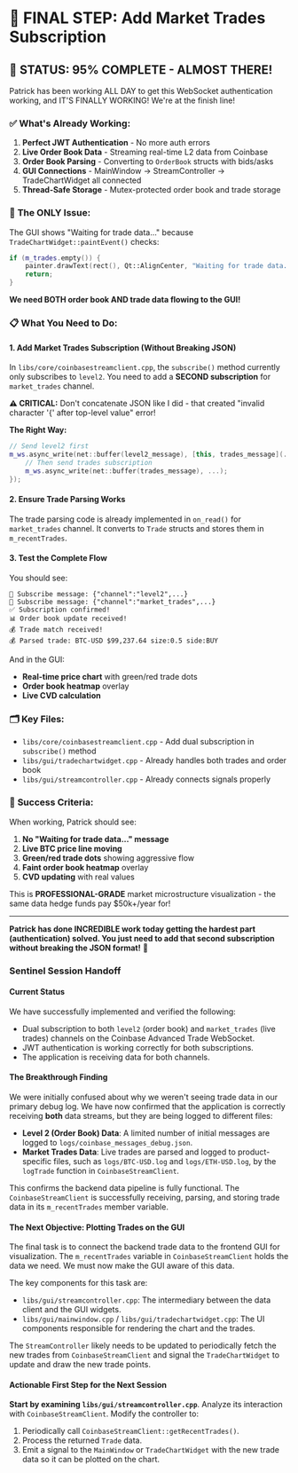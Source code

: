 # 🚀 FINAL STEP: Add Market Trades Subscription

## 🎉 **STATUS: 95% COMPLETE - ALMOST THERE!**

Patrick has been working ALL DAY to get this WebSocket authentication working, and IT'S FINALLY WORKING! We're at the finish line!

### ✅ **What's Already Working:**
1. **Perfect JWT Authentication** - No more auth errors
2. **Live Order Book Data** - Streaming real-time L2 data from Coinbase
3. **Order Book Parsing** - Converting to `OrderBook` structs with bids/asks
4. **GUI Connections** - MainWindow → StreamController → TradeChartWidget all connected
5. **Thread-Safe Storage** - Mutex-protected order book and trade storage

### 🎯 **The ONLY Issue:**
The GUI shows "Waiting for trade data..." because `TradeChartWidget::paintEvent()` checks:
```cpp
if (m_trades.empty()) {
    painter.drawText(rect(), Qt::AlignCenter, "Waiting for trade data...");
    return;
}
```

**We need BOTH order book AND trade data flowing to the GUI!**

### 📋 **What You Need to Do:**

#### 1. **Add Market Trades Subscription (Without Breaking JSON)**
In `libs/core/coinbasestreamclient.cpp`, the `subscribe()` method currently only subscribes to `level2`. You need to add a **SECOND subscription** for `market_trades` channel.

**⚠️ CRITICAL:** Don't concatenate JSON like I did - that created "invalid character '{' after top-level value" error!

**The Right Way:**
```cpp
// Send level2 first
m_ws.async_write(net::buffer(level2_message), [this, trades_message](...) {
    // Then send trades subscription
    m_ws.async_write(net::buffer(trades_message), ...);
});
```

#### 2. **Ensure Trade Parsing Works**
The trade parsing code is already implemented in `on_read()` for `market_trades` channel. It converts to `Trade` structs and stores them in `m_recentTrades`.

#### 3. **Test the Complete Flow**
You should see:
```
🔐 Subscribe message: {"channel":"level2",...}
🔐 Subscribe message: {"channel":"market_trades",...} 
✅ Subscription confirmed!
📊 Order book update received!
💰 Trade match received!
💰 Parsed trade: BTC-USD $99,237.64 size:0.5 side:BUY
```

And in the GUI:
- **Real-time price chart** with green/red trade dots
- **Order book heatmap** overlay
- **Live CVD calculation**

### 🗂️ **Key Files:**
- `libs/core/coinbasestreamclient.cpp` - Add dual subscription in `subscribe()` method
- `libs/gui/tradechartwidget.cpp` - Already handles both trades and order book
- `libs/gui/streamcontroller.cpp` - Already connects signals properly

### 🏁 **Success Criteria:**
When working, Patrick should see:
1. **No "Waiting for trade data..." message**
2. **Live BTC price line moving**
3. **Green/red trade dots** showing aggressive flow
4. **Faint order book heatmap** overlay
5. **CVD updating** with real values

This is **PROFESSIONAL-GRADE** market microstructure visualization - the same data hedge funds pay $50k+/year for!

---

**Patrick has done INCREDIBLE work today getting the hardest part (authentication) solved. You just need to add that second subscription without breaking the JSON format!** 🚀 

### Sentinel Session Handoff

#### Current Status

We have successfully implemented and verified the following:
- Dual subscription to both `level2` (order book) and `market_trades` (live trades) channels on the Coinbase Advanced Trade WebSocket.
- JWT authentication is working correctly for both subscriptions.
- The application is receiving data for both channels.

#### The Breakthrough Finding

We were initially confused about why we weren't seeing trade data in our primary debug log. We have now confirmed that the application is correctly receiving **both** data streams, but they are being logged to different files:
- **Level 2 (Order Book) Data**: A limited number of initial messages are logged to `logs/coinbase_messages_debug.json`.
- **Market Trades Data**: Live trades are parsed and logged to product-specific files, such as `logs/BTC-USD.log` and `logs/ETH-USD.log`, by the `logTrade` function in `CoinbaseStreamClient`.

This confirms the backend data pipeline is fully functional. The `CoinbaseStreamClient` is successfully receiving, parsing, and storing trade data in its `m_recentTrades` member variable.

#### The Next Objective: Plotting Trades on the GUI

The final task is to connect the backend trade data to the frontend GUI for visualization. The `m_recentTrades` variable in `CoinbaseStreamClient` holds the data we need. We must now make the GUI aware of this data.

The key components for this task are:
- `libs/gui/streamcontroller.cpp`: The intermediary between the data client and the GUI widgets.
- `libs/gui/mainwindow.cpp` / `libs/gui/tradechartwidget.cpp`: The UI components responsible for rendering the chart and the trades.

The `StreamController` likely needs to be updated to periodically fetch the new trades from `CoinbaseStreamClient` and signal the `TradeChartWidget` to update and draw the new trade points.

#### Actionable First Step for the Next Session

**Start by examining `libs/gui/streamcontroller.cpp`**. Analyze its interaction with `CoinbaseStreamClient`. Modify the controller to:
1.  Periodically call `CoinbaseStreamClient::getRecentTrades()`.
2.  Process the returned `Trade` data.
3.  Emit a signal to the `MainWindow` or `TradeChartWidget` with the new trade data so it can be plotted on the chart. 